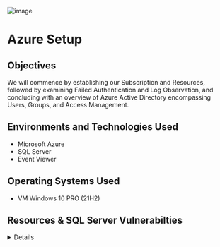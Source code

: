 ![image](https://user-images.githubusercontent.com/109401839/230745596-57cee9bd-687c-427d-b0db-d1080df77f7e.png)

# Azure Setup

## Objectives 
We will commence by establishing our Subscription and Resources, followed by examining Failed Authentication and Log Observation, and concluding with an overview of Azure Active Directory encompassing Users, Groups, and Access Management.

## Environments and Technologies Used 
- Microsoft Azure
- SQL Server
- Event Viewer

## Operating Systems Used
- VM Windows 10 PRO (21H2)

## Resources & SQL Server Vulnerabilties

<details close>

<div>

</summary>

## Actions and Observations<b>

- Create Windows 10 Pro Virtual Machine
- Name the Resource Group: RG-Cyber-Lab

<p align="center">
<img src="https://i.imgur.com/erJwUnm.png" height="70%" width="70%" alt="Azure Free Account"/> 
</p>

- Name the Virtual Network: Lab-VNet

<p align="center">
<img src="https://i.imgur.com/5aszFsx.png" height="70%" width="70%" alt="Azure Free Account"/> 
</p>

- Now, verify the VM configurations and proceed with the creation! 

<p align="center">
<img src="https://i.imgur.com/IFE9TaZ.png" height="70%" width="70%" alt="Azure Free Account"/> 
</p>

- Configure the Network Security Group (Layer 4 Firewall) to permit inbound traffic from all sources.

- By establishing a custom firewall configuration for the virtual machine, we are enabling unrestricted inbound traffic. The intention is to create an enticing environment that attracts potential threat actors, including hackers, bots, and attackers, to attempt unauthorized access to the virtual machine.

- Within the resource groups, navigate to access and examine all associated resources linked to the created virtual machine.

- Proceed to modify the network security group either through search functionality or by accessing the resource groups.

- Evaluate the priority of incoming network traffic based on predefined rules and protocols, categorized within the Azure environment.

- Create an inbound security rule with the designation "Dangerallowallinbound," allowing any type of inbound traffic. 

<p align="center">
<img src="https://i.imgur.com/0kuuxxA.png" height="70%" width="70%" alt="Azure Free Account"/> 
</p>

- Let us now proceed to initiate a ping command to the IP Address of the virtual machine within the Command Prompt and carefully observe the resulting outcome.

<p align="center">
<img src="https://i.imgur.com/7q1xfgU.png" height="70%" width="70%" alt="Azure Free Account"/> 
</p>

- You will observe that the ping operation is unsuccessful as we need to modify the firewall settings within the virtual machine itself to allow the necessary access. 

- Now remote into the Windows 10 VM by using Remote Desktop Connection 

<p align="center">
<img src="https://i.imgur.com/H4BFSlS.png" height="70%" width="70%" alt="Azure Free Account"/> 
</p>

- Turn off Windows Firewall
 
- After logging in, please utilize the start menu search function to locate and execute the program "Windows Defender Firewall Advanced Security" by searching for "wf.msc"
- Click on "Windows Defender Firewall Properties" 
- On each tab, turn off the "Firewall State" 
- Ignore IPsec Settings for now.

<p align="center">
<img src="https://i.imgur.com/wvIk0aH.png" height="70%" width="70%" alt="Azure Free Account"/> 
</p>

- Now observe the changes in CMD: 

<p align="center">
<img src="https://i.imgur.com/B3APjv6.png" height="70%" width="70%" alt="Azure Free Account"/> 
</p>

- Install SQL Server Evaluation

- [Download here](https://www.microsoft.com/en-us/evalcenter/download-sql-server-2022)

- Install .exe file > Download Media > ISO option > Open Folder > Mount Media

- It will show as a disk file under the "This PC" side panel: 

- Select the application labeled "setup" to open "SQL Server Installation Center"
 
<p align="center">
<img src="https://i.imgur.com/lUi81uN.png" height="70%" width="70%" alt="Azure Free Account"/> 
</p>

- Select Installation > New SQL Server standalone installation or add features to an existing installation > Specify a free edition: Evaluation > Accept licensing > select Database Engine Services > Default instance > Next > select Mixed Mode (SQL Server authentication and Windows authentication) > fill out password > Add Current User > Next > Install
 
 <p align="center">
<img src="https://i.imgur.com/IlIY8kt.png" height="70%" width="70%" alt="Azure Free Account"/> 
</p>
<p align="center">
<img src="https://i.imgur.com/bIsTOxn.png" height="70%" width="70%" alt="Azure Free Account"/> 
</p>
<p align="center">
<img src="https://i.imgur.com/kLS1yo3.png" height="70%" width="70%" alt="Azure Free Account"/> 
</p>

 - Choose the "Mixed Mode" option, as it holds significance in enabling both online and local login capabilities to the SQL Server. This is crucial because, with Windows Authentication Mode alone, logging in is restricted to online accounts, while the mixed mode grants the flexibility to access the SQL Server through both online and local authentication methods.

Default Username: ```sa```
Password: ```Cyberlab123!``` (This is what I used, however you can set any password but need to document it.) 

- Enter your password and add your current user. 

- Once you finish installing, we can now connect to our SQL Database.  

- Next, we will download [Server Management Studio](https://learn.microsoft.com/en-us/sql/ssms/download-sql-server-management-studio-ssms?view=sql-server-ver16)

 - Once downloaded, open SQL Server Management Studio and connect to server to enable logging

 <p align="center">
<img src="https://i.imgur.com/PwIREQm.png" height="70%" width="70%" alt="Azure Free Account"/> 
</p>

 <p align="center">
<img src="https://i.imgur.com/35zYIoL.png" height="70%" width="70%" alt="Azure Free Account"/> 
</p>

[Configure](https://learn.microsoft.com/en-us/sql/relational-databases/security/auditing/write-sql-server-audit-events-to-the-security-log?view=sql-server-ver16) the audit object access setting in Windows using audit-pol

- Enable logging for SQL Server to be ported into Windows Event Viewer 

- Open Command Prompt with administrative permissions.

- From the Start menu, navigate to Command Prompt, and then select Run as administrator.

- If the User Account Control dialogue box opens, select Continue.

- Execute the following statement to enable auditing from SQL Server.

- Windows Command Prompt

- Copy

```audit-pol /set /subcategory: "application generated" /success:enable /failure:enable```

- Close the command prompt window.

 <p align="center">
<img src="https://i.imgur.com/GjZ3dug.png" height="70%" width="70%" alt="Azure Free Account"/> 
</p>

- Now open Registry Editor and explore:

 ```HKEY_LOCAL_MACHINE\SYSTEM\CurrentControlSet\Services\EventLog\Security```

 - Right-click Security > select Permissions > Add > type "NETWORK SERVICE" > Check Names > OK > select Full Control > Apply > OK

 <p align="center">
<img src="https://i.imgur.com/bBAJbHR.png" height="70%" width="70%" alt="Azure Free Account"/> 
</p>
<p align="center">
<img src="https://i.imgur.com/tonrn2T.png" height="70%" width="70%" alt="Azure Free Account"/> 
</p>

- Restart SQL Management, Disconnect Connection, Reconnect, and Choose SQL Managements Authentication Method. 

- Now, intentionally enter the wrong username and password to perform a failed login attempt. 

<p align="center">
<img src="https://i.imgur.com/8YIVXcn.png" height="70%" width="70%" alt="Azure Free Account"/> 
</p>

- Test SQL logging to make sure it’s working properly.

- Open Enter Event Viewer > Windows Logs > select Application > view SQL Management Logs Entries

<p align="center">
<img src="https://i.imgur.com/dJYTuec.png" height="70%" width="70%" alt="Azure Free Account"/> 
</p>

 - Here we can see the failed login attempt and the reason. With that, we bring the first lab to a conclusion. 

## Precursor to Security Operations (Failed Authentication and Log Observation)


<details close>

---

</summary>

We will create a VM in the cloud that will be our target of the attack, and we will observe logs and see what they look like. 
The ultimate goal of this lab is to differentiate between false negatives, false positives, true positives, and true negatives. 
  
<b>Actions and Observations<b>

- We are creating an attack vm the goal is to have a different region so it looks like a threat is attacking our windows-VM. 

![OUTSIDE](https://user-images.githubusercontent.com/112146207/230785143-b12ea9d9-8f3d-4fca-a73b-3d54374c3611.png)

``` Now we have to name the VNet Lab-VNet-Attacker```

![image](https://user-images.githubusercontent.com/112146207/230785775-a4c5d027-71cd-4341-8927-faa552ff0cd4.png)

- First thing we will do is get the attack-VM public IP address. Then go to the remote desktop connection and enter your attack VM information. 

![image](https://user-images.githubusercontent.com/112146207/230786468-787b9479-4b0b-42b4-beb0-f627f6c02125.png)

- Get the windows-vm ```public IP address```` and go to RDP and from there go to the start menu and search remote desktop and enter the ``` IP address ```. 
- We will now generate some failed RDP (remote desktop protocol) logs against the windows-vm from the attacker vm. 
- We will attempt this 5 times with the wrong username and password.

![image](https://user-images.githubusercontent.com/112146207/230787466-11cc67e0-4833-4a61-a7b3-f6d250abf75e.png)

- We then go to event viewer and see all the failed login attempts

![image](https://user-images.githubusercontent.com/112146207/230790854-d6bd81a6-4629-4a4d-ab39-681c7b013451.png)

- After this, we will install SSMS within attack-VM and generate some failed MS SQL Auth logs against windows-VM.
- Enter the wrong password 5 times

![image](https://user-images.githubusercontent.com/112146207/230792205-ad1cf545-267b-43ea-9bf0-8ecb72dde3ef.png)

- Log out of the attack VM, and now we are back into our computer. 
- From our computer, we will RDP back into our windows-vm. 
- We will inspect the failures and successes (Security log for RDP, Application log for SQL).
- It's important to also take note of EventIDs, messaging, source IP Addresses etc...

![uuu](https://user-images.githubusercontent.com/112146207/230796726-abf6a180-56d0-4428-9952-8eee097c8147.png)

<div>

<h3>Azure Active Directory Overview (Users, Groups, and Access Management)<h3>

<details close>

---

</summary>

![Untitled](https://user-images.githubusercontent.com/109401839/230747442-f0a1831d-1cf0-4895-b335-372314cd5d51.png)

<b>Actions and Observations<b>

- Configure and Observe Tenant-Level Global Reader
1. Create a user in Active Directory, we will name the user "globalreaderjohn"
Then we will select the auto password to generate the option, Maxo1396" 
```It will be different for you``

![image](https://user-images.githubusercontent.com/109401839/230799438-00d3e9fe-4348-4052-9995-6d6895f6f283.png)

![image](https://user-images.githubusercontent.com/109401839/230799569-fca3562d-15c4-4332-9e30-0e75432e7e96.png)

- Assign Tenant-Level Global Reader

![image](https://user-images.githubusercontent.com/109401839/230799619-da680846-c56a-479a-b215-ab5758f49b50.png)

![msedge_Y3BrhP8v9T](https://user-images.githubusercontent.com/109401839/230799861-29ebd5fd-4b1d-445f-a9da-abfd1056a726.png)

Be sure to copy your user's "User Principal Name",  for us that is ```globalreaderjohn@fnabeelpm.onmicrosoft.com```

- In a new browser/incognito, log in as globalreaderjohn and observe the result of being a Tenant Level “Global Reader”

 [Login to Azure](http://portal.azure.com/) 

![msedge_HqzxFbf0iN](https://user-images.githubusercontent.com/109401839/230799958-e166ab3b-f43a-4ffc-9042-c836cf5c3ec2.png)

 Azure will prompt you to change your auto-generated password, for us we changed it to ```LabTest123456```, feel free to use anything but be sure to remember it. 

Once you are logged into Azure, notice you can not see anything on your subscription page, however, you can view all available users. 

Due to your role, as Global Reader. I can view users' overviews, however, I am not able to make changes or reset passwords. 

![image](https://user-images.githubusercontent.com/109401839/230800090-ab7e025f-079f-41f5-a8f4-10cf7dbd5676.png)

This is because we have given RBAC (Role-Based Access Control) and enforced the Least Privileges so John can only do his job, Read. 

- Close browser/incognito when satisfied

- Back in the main browser, create another user within AAD  (username: subreaderjane)

- Configure and Observer Subscription Reader

- Auto-generated password, ```Qudo6437```  

![msedge_JftbufmM3X](https://user-images.githubusercontent.com/109401839/230800294-58e9a6f0-984e-435a-8db1-41a5cbbd8523.png)

- Assign Subscription-Level Reader 

This may be called something different for you, for me ``` Azure subscription 1``` and you can find this under ```Subscriptions```. 

Now, Enter the Access Control (IAM) and give Jane the deserved role. 

![image](https://user-images.githubusercontent.com/109401839/230800962-a70cbdaf-c686-41ec-9313-f8dc9cb0fd9e.png)

![msedge_UUzHPizmTA](https://user-images.githubusercontent.com/109401839/230800551-c809f8b7-975f-4a3b-8761-ef7e7c6fe5fb.png)

- In a new browser/incognito, log in as subreaderjane and observe the result of being a Subscription Level “Global Reader”

Again, you will be prompted to change your password and document it. 

Go to resource groups and notice you can see the resources in there and even under subscriptions. 

Let us try to delete a resource group now, we should not be able to do so... 

![image](https://user-images.githubusercontent.com/109401839/230801715-c9537447-9f66-4f22-8d33-19eab3074bd2.png)

Did it delete? YIKES.

![image](https://user-images.githubusercontent.com/109401839/230801752-80f0c485-cf6b-40d5-ac6d-de5b9cedf301.png)

It did not delete! Jane does not have the privileges to create or delete. Only a subscription-level reader. We can not change anything. 

- Close browser/incognito when satisfied

- Configure and Observe Resource Group Contributor (like an admin)

- Back in the main browser, create another user within AAD  (username: rgcontributordave)

Auto-generated password ```Fayo1701```

- Create a new resource group called “Permissions-Tester”

- Assign Resource Group-level Contributor

- For our resource group (RG-Cyber-Lab), assign Contributor Permissions

![image](https://user-images.githubusercontent.com/109401839/230802793-5cd508ee-80f4-4ec5-a550-a9bcfee016b6.png)

- In a new browser/incognito, log in as rgcontributordave and observe the result of being a Subscription Level Reader
 
![msedge_0h9H4b5cvQ](https://user-images.githubusercontent.com/109401839/230802957-c2564141-5e21-4f06-8566-70b1464c40ce.png)

- Observe the result of being a Resource Group Level Contributor

![image](https://user-images.githubusercontent.com/109401839/230803072-730eeeb8-3051-4173-9a19-44d513cddb56.png)

Dave is now able to view the resource group and create further resources in the group such as Storage. 
 
 ![image](https://user-images.githubusercontent.com/109401839/230803808-2d32b1ba-4312-4cc9-99a3-26d158587e0f.png)

```Be sure  NOT to delete your resources``` we will continue with the same RG & VM. 

That concludes the three-part labs series, *Welcome to Cybersecurity*, your journey starts here! 

On our next set of [labs](https://github.com/fnabeel/Logging-and-Monitoring), we will go over Logging and Monitoring. 
